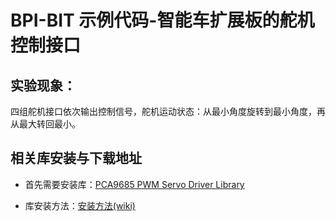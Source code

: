 # BPI-BIT 示例代码-智能车扩展板的舵机控制接口

## 实验现象：

四组舵机接口依次输出控制信号，舵机运动状态：从最小角度旋转到最小角度，再从最大转回最小。

## 相关库安装与下载地址

- 首先需要安装库：[PCA9685 PWM Servo Driver Library](https://github.com/adafruit/Adafruit-PWM-Servo-Driver-Library)

- 库安装方法：[安装方法(wiki)](https://github.com/BPI-STEAM/BPI-BIT-Arduino-IDE/wiki/Install_Lib#arduino-ide%E5%AE%89%E8%A3%85%E5%BA%93)
